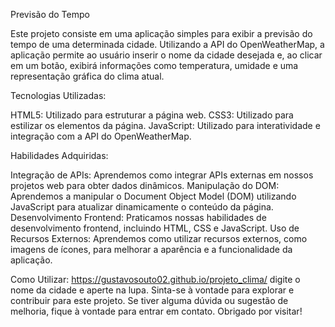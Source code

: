 Previsão do Tempo

Este projeto consiste em uma aplicação simples para exibir a previsão do tempo de uma determinada cidade. Utilizando a API do OpenWeatherMap, a aplicação permite ao usuário inserir o nome da cidade desejada e, ao clicar em um botão, exibirá informações como temperatura, umidade e uma representação gráfica do clima atual.

Tecnologias Utilizadas:

HTML5: Utilizado para estruturar a página web.
CSS3: Utilizado para estilizar os elementos da página.
JavaScript: Utilizado para interatividade e integração com a API do OpenWeatherMap.

Habilidades Adquiridas:

Integração de APIs: Aprendemos como integrar APIs externas em nossos projetos web para obter dados dinâmicos.
Manipulação do DOM: Aprendemos a manipular o Document Object Model (DOM) utilizando JavaScript para atualizar dinamicamente o conteúdo da página.
Desenvolvimento Frontend: Praticamos nossas habilidades de desenvolvimento frontend, incluindo HTML, CSS e JavaScript.
Uso de Recursos Externos: Aprendemos como utilizar recursos externos, como imagens de ícones, para melhorar a aparência e a funcionalidade da aplicação.

Como Utilizar:
https://gustavosouto02.github.io/projeto_clima/
digite o nome da cidade e aperte na lupa.
Sinta-se à vontade para explorar e contribuir para este projeto. Se tiver alguma dúvida ou sugestão de melhoria, fique à vontade para entrar em contato. Obrigado por visitar!
